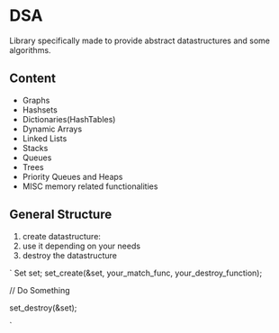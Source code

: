 # DSA

Library specifically made to provide abstract datastructures and some algorithms.

## Content

-   Graphs
-   Hashsets
-   Dictionaries(HashTables)
-   Dynamic Arrays
-   Linked Lists
-   Stacks
-   Queues
-   Trees
-   Priority Queues and Heaps
-   MISC memory related functionalities

## General Structure

1. create datastructure:
2. use it depending on your needs
3. destroy the datastructure

`
Set set;
set_create(&set, your_match_func, your_destroy_function);

// Do Something

set_destroy(&set);

`
